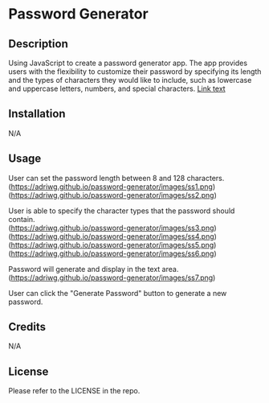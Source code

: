 # Password Generator

## Description

Using JavaScript to create a password generator app. The app provides users with the flexibility to customize their password by specifying its length and the types of characters they would like to include, such as lowercase and uppercase letters, numbers, and special characters.
[Link text](https://adriwg.github.io/password-generator/)

## Installation

N/A


## Usage

User can set the password length between 8 and 128 characters.  
(https://adriwg.github.io/password-generator/images/ss1.png)  
(https://adriwg.github.io/password-generator/images/ss2.png)  


User is able to specify the character types that the password should contain.  
(https://adriwg.github.io/password-generator/images/ss3.png)  
(https://adriwg.github.io/password-generator/images/ss4.png)  
(https://adriwg.github.io/password-generator/images/ss5.png)  
(https://adriwg.github.io/password-generator/images/ss6.png)  

Password will generate and display in the text area.  
(https://adriwg.github.io/password-generator/images/ss7.png)  

User can click the "Generate Password" button to generate a new password.


## Credits

N/A


## License

Please refer to the LICENSE in the repo.
